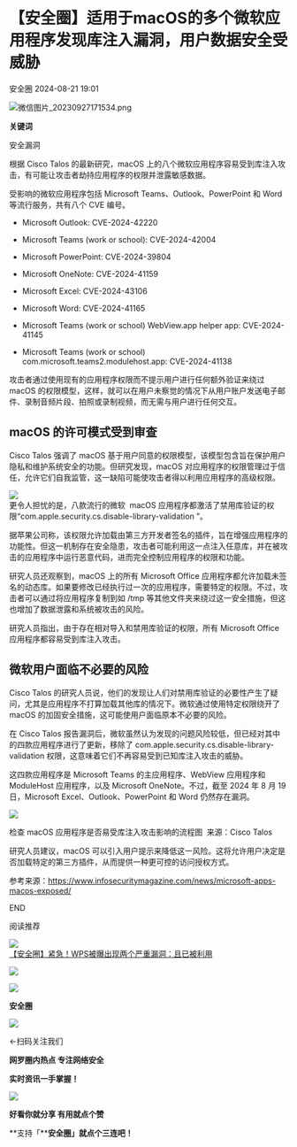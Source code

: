 #  【安全圈】适用于macOS的多个微软应用程序发现库注入漏洞，用户数据安全受威胁   
 安全圈   2024-08-21 19:01  
  
![](https://mmbiz.qpic.cn/sz_mmbiz_png/aBHpjnrGylgOvEXHviaXu1fO2nLov9bZ055v7s8F6w1DD1I0bx2h3zaOx0Mibd5CngBwwj2nTeEbupw7xpBsx27Q/640?wx_fmt=png&from=appmsg "微信图片_20230927171534.png")  
  
  
**关键词**  
  
  
  
安全漏洞  
  
  
根据 Cisco Talos 的最新研究，macOS 上的八个微软应用程序容易受到库注入攻击，有可能让攻击者劫持应用程序的权限并泄露敏感数据。  
  
受影响的微软应用程序包括 Microsoft Teams、Outlook、PowerPoint 和 Word 等流行服务，共有八个 CVE 编号。  
- Microsoft Outlook: CVE-2024-42220  
  
- Microsoft Teams (work or school): CVE-2024-42004  
  
- Microsoft PowerPoint: CVE-2024-39804  
  
- Microsoft OneNote: CVE-2024-41159  
  
- Microsoft Excel: CVE-2024-43106  
  
- Microsoft Word: CVE-2024-41165  
  
- Microsoft Teams (work or school) WebView.app helper app: CVE-2024-41145  
  
- Microsoft Teams (work or school) com.microsoft.teams2.modulehost.app: CVE-2024-41138  
  
攻击者通过使用现有的应用程序权限而不提示用户进行任何额外验证来绕过 macOS 的权限模型，这样，就可以在用户未察觉的情况下从用户账户发送电子邮件、录制音频片段、拍照或录制视频，而无需与用户进行任何交互。  
## macOS 的许可模式受到审查  
  
Cisco Talos 强调了 macOS 基于用户同意的权限模型，该模型包含旨在保护用户隐私和维护系统安全的功能。但研究发现，macOS 对应用程序的权限管理过于信任，允许它们自我监管，这一缺陷可能使攻击者得以利用应用程序的高级权限。  
  
![](https://mmbiz.qpic.cn/sz_mmbiz_jpg/aBHpjnrGylj5hj5DtRdEYYukSeuf9l0hLzIMdSFjMBKiadKBBoWuuofqLTaicicZ5JX28gtejsYDicdkw2ffVCdqRA/640?wx_fmt=jpeg&from=appmsg "")  
更令人担忧的是，八款流行的微软  macOS 应用程序都激活了禁用库验证的权限“com.apple.security.cs.disable-library-validation ”。  
  
据苹果公司称，该权限允许加载由第三方开发者签名的插件，旨在增强应用程序的功能性。但这一机制存在安全隐患，攻击者可能利用这一点注入任意库，并在被攻击的应用程序中运行恶意代码，进而完全控制应用程序的权限和功能。  
  
研究人员还观察到，macOS 上的所有 Microsoft Office 应用程序都允许加载未签名的动态库。如果要修改已经执行过一次的应用程序，需要特定的权限。不过，攻击者可以通过将应用程序复制到如 /tmp 等其他文件夹来绕过这一安全措施，但这也增加了数据泄露和系统被攻击的风险。  
  
研究人员指出，由于存在相对导入和禁用库验证的权限，所有 Microsoft Office 应用程序都容易受到库注入攻击。  
## 微软用户面临不必要的风险  
  
Cisco Talos 的研究人员说，他们的发现让人们对禁用库验证的必要性产生了疑问，尤其是应用程序不打算加载其他库的情况下。微软通过使用特定权限绕开了 macOS 的加固安全措施，这可能使用户面临原本不必要的风险。  
  
在 Cisco Talos 报告漏洞后，微软虽然认为发现的问题风险较低，但已经对其中的四款应用程序进行了更新，移除了 com.apple.security.cs.disable-library-validation 权限，这意味着它们不再容易受到已知库注入攻击的威胁。  
  
这四款应用程序是 Microsoft Teams 的主应用程序、WebView 应用程序和 ModuleHost 应用程序，以及 Microsoft OneNote。不过，截至 2024 年 8 月 19 日，Microsoft Excel、Outlook、PowerPoint 和 Word 仍然存在漏洞。  
  
![](https://mmbiz.qpic.cn/sz_mmbiz_jpg/aBHpjnrGylj5hj5DtRdEYYukSeuf9l0hxD0rccibRrnXkVwpL9CcdGeyuhX02Av67V0ANeZia5URhPgIJXjSakvg/640?wx_fmt=jpeg&from=appmsg "")  
  
检查 macOS 应用程序是否易受库注入攻击影响的流程图  来源：Cisco Talos  
  
研究人员建议，macOS 可以引入用户提示来降低这一风险。这将允许用户决定是否加载特定的第三方插件，从而提供一种更可控的访问授权方式。  
  
参考来源：https://www.infosecuritymagazine.com/news/microsoft-apps-macos-exposed/  
  
  
END  
  
  
阅读推荐  
  
  
![](https://mmbiz.qpic.cn/sz_mmbiz_jpg/aBHpjnrGyliax3htCKf6qvK3OibcOTibqNTUzn8XeNB95FhFuOVgfcNdOr9eDWPqCN9JHnwTXS3qB3733AvrqHdxw/640?wx_fmt=jpeg "")  
[【安全圈】紧急！WPS被曝出现两个严重漏洞：且已被利用](http://mp.weixin.qq.com/s?__biz=MzIzMzE4NDU1OQ==&mid=2652063733&idx=1&sn=04dd13bf3a0e027fb707f063fa89ffbf&chksm=f36e6bb5c419e2a399b928d676f3db243488855358d520c5a9617dc0e258679995acfe13a05d&scene=21#wechat_redirect)  
  
  
  
  
![](https://mmbiz.qpic.cn/mmbiz_gif/aBHpjnrGylgeVsVlL5y1RPJfUdozNyCEft6M27yliapIdNjlcdMaZ4UR4XxnQprGlCg8NH2Hz5Oib5aPIOiaqUicDQ/640?wx_fmt=gif "")  
  
  
  
![](https://mmbiz.qpic.cn/mmbiz_png/aBHpjnrGylgeVsVlL5y1RPJfUdozNyCEDQIyPYpjfp0XDaaKjeaU6YdFae1iagIvFmFb4djeiahnUy2jBnxkMbaw/640?wx_fmt=png "")  
  
**安全圈**  
  
![](https://mmbiz.qpic.cn/mmbiz_gif/aBHpjnrGylgeVsVlL5y1RPJfUdozNyCEft6M27yliapIdNjlcdMaZ4UR4XxnQprGlCg8NH2Hz5Oib5aPIOiaqUicDQ/640?wx_fmt=gif "")  
  
  
←扫码关注我们  
  
**网罗圈内热点 专注网络安全**  
  
**实时资讯一手掌握！**  
  
  
![](https://mmbiz.qpic.cn/mmbiz_gif/aBHpjnrGylgeVsVlL5y1RPJfUdozNyCE3vpzhuku5s1qibibQjHnY68iciaIGB4zYw1Zbl05GQ3H4hadeLdBpQ9wEA/640?wx_fmt=gif "")  
  
**好看你就分享 有用就点个赞**  
  
**支持「****安全圈」就点个三连吧！**  
  
